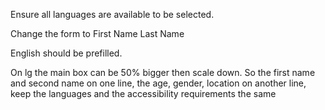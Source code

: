 Ensure all languages are available to be selected. 

Change the form to First Name Last Name 

English should be prefilled.

On lg the main box can be 50% bigger then scale down. So the first name and second name on one line, the age, gender, location on another line, keep the languages and the accessibility requirements the same 